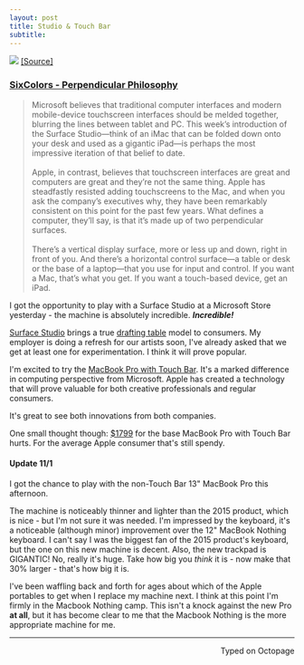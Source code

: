 ```yaml
---
layout: post
title: Studio & Touch Bar
subtitle: 
---
```


![](https://i.imgur.com/43REIhT.jpg)
[[Source]](https://www.apple.com/pr/library/2016/10/27Apple-Unveils-Groundbreaking-New-MacBook-Pro.html)

### [SixColors - Perpendicular Philosophy](https://sixcolors.com/post/2016/10/perpendicular-philosophy/)

> Microsoft believes that traditional computer interfaces and modern mobile-device touchscreen interfaces should be melded together, blurring the lines between tablet and PC. This week’s introduction of the Surface Studio—think of an iMac that can be folded down onto your desk and used as a gigantic iPad—is perhaps the most impressive iteration of that belief to date.
<br><br>
> Apple, in contrast, believes that touchscreen interfaces are great and computers are great and they’re not the same thing. Apple has steadfastly resisted adding touchscreens to the Mac, and when you ask the company’s executives why, they have been remarkably consistent on this point for the past few years.
What defines a computer, they’ll say, is that it’s made up of two perpendicular surfaces. 
<br><br>
> There’s a vertical display surface, more or less up and down, right in front of you. And there’s a horizontal control surface—a table or desk or the base of a laptop—that you use for input and control. If you want a Mac, that’s what you get. If you want a touch-based device, get an iPad.

I got the opportunity to play with a Surface Studio at a Microsoft Store yesterday - the machine is absolutely incredible. **_Incredible!_**

[Surface Studio](https://www.microsoft.com/en-us/surface/devices/surface-studio) brings a true [drafting table](http://furbo.org/2007/07/16/multi-touch-on-the-desktop/) model to consumers. My employer is doing a refresh for our artists soon, I've already asked that we get at least one for experimentation. I think it will prove popular. 

I'm excited to try the [MacBook Pro with Touch Bar](http://www.apple.com/macbook-pro/). It's a marked difference in computing perspective from Microsoft. Apple has created a technology that will prove valuable for both creative professionals and regular consumers. 

It's great to see both innovations from both companies. 

One small thought though: [$1799](http://www.apple.com/shop/buy-mac/macbook-pro) for the base MacBook Pro with Touch Bar hurts. For the average Apple consumer that's still spendy. 

#### Update 11/1

I got the chance to play with the non-Touch Bar 13" MacBook Pro this afternoon. 

The machine is noticeably thinner and lighter than the 2015 product, which is nice - but I'm not sure it was needed. I'm impressed by the keyboard, it's a noticeable (although minor) improvement over the 12" MacBook Nothing keyboard. I can't say I was the biggest fan of the 2015 product's keyboard, but the one on this new machine is decent. Also, the new trackpad is GIGANTIC! No, really it's huge. Take how big you _think_ it is - now make that 30% larger - that's how big it is. 

I've been waffling back and forth for ages about which of the Apple portables to get when I replace my machine next. I think at this point I'm firmly in the Macbook Nothing camp. This isn't a knock against the new Pro **at all**, but it has become clear to me that the Macbook Nothing is the more appropriate machine for me. 

---
<p align="right">Typed on Octopage</p>